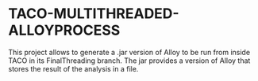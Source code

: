 # TACO-MULTITHREADED-ALLOYPROCESS
This project allows to generate a .jar version of Alloy to be run from inside TACO in its FinalThreading branch. The jar provides a version of Alloy that stores the result of the analysis in a file.
